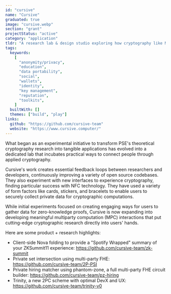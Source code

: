 ```yaml
---
id: "cursive"
name: "Cursive"
graduated: true
image: "cursive.webp"
section: "grant"
projectStatus: "active"
category: "application"
tldr: "A research lab & design studio exploring how cryptography like MPC and ZK can be used to discover and deepen human connection."
tags:
  keywords:
    [
      "anonymity/privacy",
      "education",
      "data portability",
      "social",
      "wallets",
      "identity",
      "key management",
      "reputation",
      "toolkits",
    ]
  builtWith: []
  themes: ["build", "play"]
links:
  github: "https://github.com/cursive-team"
  website: "https://www.cursive.computer/"
---
```


What began as an experimental initiative to transform PSE's theoretical cryptography research into tangible applications has evolved into a dedicated lab that incubates practical ways to connect people through applied cryptography.

Cursive's work creates essential feedback loops between researchers and developers, continuously improving a variety of open source codebases. They also experiment with new interfaces to experience cryptography, finding particular success with NFC technology. They have used a variety of form factors like cards, stickers, and bracelets to enable users to securely collect private data for cryptographic computations.

While initial experiments focused on creating engaging ways for users to gather data for zero-knowledge proofs, Cursive is now expanding into developing meaningful multiparty computation (MPC) interactions that put cutting-edge cryptographic research directly into users' hands.

Here are some product + research highlights:

- Client-side Nova folding to provide a "Spotify Wrapped" summary of your ZKSummit11 experience: https://github.com/cursive-team/zk-summit
- Private set intersection using multi-party FHE: https://github.com/cursive-team/2P-PSI
- Private hiring matcher using phantom-zone, a full multi-party FHE circuit builder: https://github.com/cursive-team/pz-hiring
- Trinity, a new 2PC scheme with optimal DevX and UX: https://github.com/cursive-team/trinity-v0
